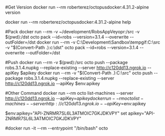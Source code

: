 
#Get Version
docker run --rm  roberterez/octopusdocker:4.31.2-alpine version

docker run --rm  roberterez/octopusdocker:4.31.2-alpine help


#Pack
docker run --rm -v ~/development/RobsAppVeyopr:/src -v $(pwd):/dst octo pack --id=robs --version=3.1.4 --overwrite --outFolder=/dst 
docker run --rm -v C:\Development\Sandbox\tempgif:C:\src  -v  "$(Convert-Path .):c:\dst" octo pack --id=robs --version=3.1.4 --overwrite --outFolder=/dst

#Push 
docker run --rm -v $(pwd):/src octo push --package robs.3.1.4.nupkg --replace-existing --server http://c120dd13.ngrok.io  --apiKey $apikey
docker run --rm -v "$(Convert-Path .):C:\src" octo push --package robs.3.1.4.nupkg --replace-existing --server http://c120dd13.ngrok.io  --apiKey $env:apikey


#Other Command
docker run --rm octo list-machines --server http://c120dd13.ngrok.io --apiKey=$apikey
docker run --rm octo list-machines --server http://c120dd13.ngrok.io --apiKey=$env:apikey


$env:apikey="API-ZNRMR7SL6L3ATMOIC7GKJDKVPY"
set apikey="API-ZNRMR7SL6L3ATMOIC7GKJDKVPY"

 
#docker run -it --rm --entrypoint "/bin/bash"  octo
